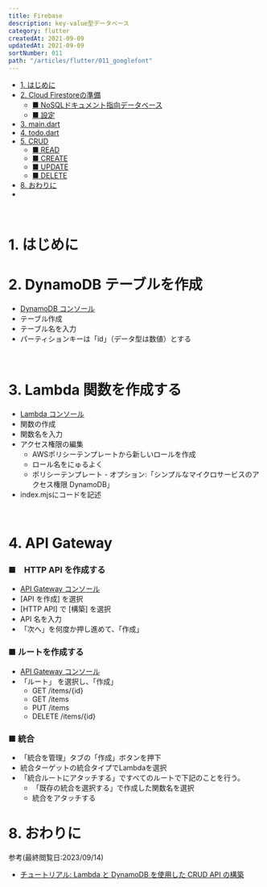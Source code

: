 ```yaml
---
title: Firebase
description: key-value型データベース
category: flutter
createdAt: 2021-09-09
updatedAt: 2021-09-09
sortNumber: 011
path: "/articles/flutter/011_googlefont"
---
```


<nuxt-content-wrapper>


- [1. はじめに](#1-はじめに)
- [2. Cloud Firestoreの準備](#2-cloud-firestoreの準備)
    - [■ NoSQLドキュメント指向データベース](#-nosqlドキュメント指向データベース)
    - [■ 設定](#-設定)
- [3. main.dart](#3-maindart)
- [4. todo.dart](#4-tododart)
- [5. CRUD](#5-crud)
    - [■ READ](#-read)
    - [■ CREATE](#-create)
    - [■  UPDATE](#--update)
    - [■ DELETE](#-delete)
- [8. おわりに](#8-おわりに)
- 
<br>

# 1. はじめに


# 2. DynamoDB テーブルを作成
- [DynamoDB コンソール](https://console.aws.amazon.com/dynamodb/)
- テーブル作成
- テーブル名を入力
- パーティションキーは「id」（データ型は数値）とする

<br>

# 3. Lambda 関数を作成する
- [Lambda コンソール](https://console.aws.amazon.com/dynamodb/)
- 関数の作成
- 関数名を入力
- アクセス権限の編集
  - AWSポリシーテンプレートから新しいロールを作成
  - ロール名をにゅるよく
  - ポリシーテンプレート - オプション:「シンプルなマイクロサービスのアクセス権限 DynamoDB」
- index.mjsにコードを記述

<br>

# 4. API Gateway 
### ■　HTTP API を作成する
- [API Gateway コンソール](https://console.aws.amazon.com/apigateway)
- [API を作成] を選択
- [HTTP API] で [構築] を選択
- API 名を入力
- 「次へ」を何度か押し進めて、「作成」

### ■ ルートを作成する
- [API Gateway コンソール](https://console.aws.amazon.com/apigateway)
- 「ルート」 を選択し、「作成」
  - GET /items/{id}
  - GET /items
  - PUT /items
  - DELETE /items/{id}

### ■ 統合
- 「統合を管理」タブの「作成」ボタンを押下
- 統合ターゲットの統合タイプでLambdaを選択
- 「統合ルートにアタッチする」ですべてのルートで下記のことを行う。
  - 「既存の統合を選択する」で作成した関数名を選択
  - 統合をアタッチする


# 8. おわりに

参考(最終閲覧日:2023/09/14)
- [チュートリアル: Lambda と DynamoDB を使用した CRUD API の構築](https://docs.aws.amazon.com/ja_jp/apigateway/latest/developerguide/http-api-dynamo-db.html#http-api-dynamo-db-cleanup)




</nuxt-content-wrapper>

